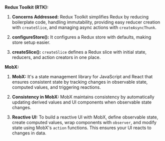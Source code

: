 

**Redux Toolkit (RTK):**
1. **Concerns Addressed:** Redux Toolkit simplifies Redux by reducing boilerplate code, handling immutability, providing easy reducer creation with `createSlice`, and managing async actions with `createAsyncThunk`.

2. **configureStore():** It configures a Redux store with defaults, making store setup easier.

3. **createSlice():** `createSlice` defines a Redux slice with initial state, reducers, and action creators in one place.

**MobX:**
1. **MobX:** It's a state management library for JavaScript and React that ensures consistent state by tracking changes in observable state, computed values, and triggering reactions.

2. **Consistency in MobX:** MobX maintains consistency by automatically updating derived values and UI components when observable state changes.

3. **Reactive UI:** To build a reactive UI with MobX, define observable state, create computed values, wrap components with `observer`, and modify state using MobX's `action` functions. This ensures your UI reacts to changes in data.